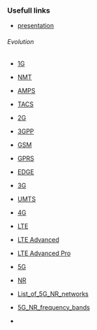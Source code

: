 
### Usefull links

- [presentation](https://docs.google.com/presentation/d/1Mjb_lYblzD3aBlVr46dJjx2Mfg3vh4hG)

###### Evolution

- [1G](https://en.wikipedia.org/wiki/1G)
- [NMT](https://en.wikipedia.org/wiki/Nordic_Mobile_Telephone)
- [AMPS](https://en.wikipedia.org/wiki/Advanced_Mobile_Phone_System)
- [TACS](https://en.wikipedia.org/wiki/Total_Access_Communication_System)


- [2G](https://en.wikipedia.org/wiki/2G)
- [3GPP](https://en.wikipedia.org/wiki/3GPP)
- [GSM](https://en.wikipedia.org/wiki/GSM)
- [GPRS](https://en.wikipedia.org/wiki/General_Packet_Radio_Service)
- [EDGE](https://en.wikipedia.org/wiki/Enhanced_Data_Rates_for_GSM_Evolution)


- [3G](https://en.wikipedia.org/wiki/3G)
- [UMTS](https://en.wikipedia.org/wiki/UMTS)


- [4G](https://en.wikipedia.org/wiki/4G)
- [LTE](https://en.wikipedia.org/wiki/LTE_(telecommunication))
- [LTE Advanced](https://en.wikipedia.org/wiki/LTE_Advanced)
- [LTE Advanced Pro](https://en.wikipedia.org/wiki/LTE_Advanced_Pro)


- [5G](https://en.wikipedia.org/wiki/5G)
- [NR](https://en.wikipedia.org/wiki/5G_NR)
- [List_of_5G_NR_networks](https://en.wikipedia.org/wiki/List_of_5G_NR_networks)
- [5G_NR_frequency_bands](https://en.wikipedia.org/wiki/5G_NR_frequency_bands)
- []()


